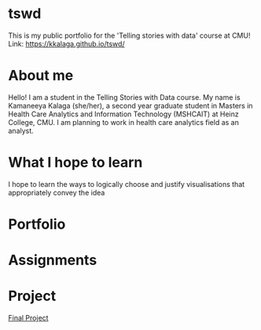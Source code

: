 # tswd
This is my public portfolio for the 'Telling stories with data' course at CMU!
Link: https://kkalaga.github.io/tswd/

# About me
Hello! I am a student in the Telling Stories with Data course. My name is Kamaneeya Kalaga (she/her), a second year graduate student in Masters in Health Care Analytics and Information Technology (MSHCAIT) at Heinz College, CMU. I am planning to work in health care analytics field as an analyst.

#  What I hope to learn
I hope to learn the ways to logically choose and justify visualisations that appropriately convey the idea

# Portfolio

# Assignments

# Project
[Final Project](project.md)
